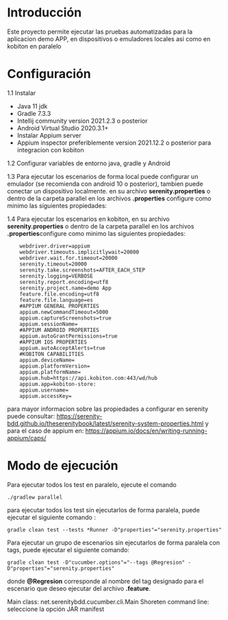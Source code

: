 # Introducción
Este proyecto permite ejecutar las pruebas automatizadas para la aplicacion  demo APP, en dispositivos o emuladores locales asi como en kobiton en paralelo

# Configuración
1.1 Instalar
- Java 11 jdk
- Gradle 7.3.3
- Intellij community version 2021.2.3 o posterior
- Android Virtual Studio 2020.3.1+
- Instalar Appium server
- Appium inspector preferiblemente version 2021.12.2  o posterior para integracion con kobiton

1.2 Configurar variables de entorno  java, gradle y Android

1.3 Para ejecutar los escenarios de forma local puede configurar un emulador (se recomienda con android 10 o posterior), tambien puede conectar un dispositivo localmente. en su archivo **serenity.properties**  o dentro de la carpeta parallel en los archivos **.properties** configure como minimo las siguientes propiedades:

       

1.4 Para ejecutar los escenarios en kobiton, en su archivo **serenity.properties**  o dentro de la carpeta parallel en los archivos **.properties**configure como minimo las siguientes propiedades:

        webdriver.driver=appium
        webdriver.timeouts.implicitlywait=20000
        webdriver.wait.for.timeout=20000
        serenity.timeout=20000
        serenity.take.screenshots=AFTER_EACH_STEP
        serenity.logging=VERBOSE
        serenity.report.encoding=utf8
        serenity.project.name=demo App
        feature.file.encoding=utf8
        feature.file.language=es
        #APPIUM GENERAL PROPERTIES
        appium.newCommandTimeout=5000
        appium.captureScreenshots=true
        appium.sessionName=
        #APPIUM ANDROID PROPERTIES
        appium.autoGrantPermissions=true
        #APPIUM IOS PROPERTIES
        appium.autoAcceptAlerts=true
        #KOBITON CAPABILITIES
        appium.deviceName=
        appium.platformVersion=
        appium.platformName=
        appium.hub=https://api.kobiton.com:443/wd/hub
        appium.app=kobiton-store:
        appium.username=
        appium.accessKey=

para mayor informacion sobre las propiedades a configurar en serenity puede consultar: https://serenity-bdd.github.io/theserenitybook/latest/serenity-system-properties.html y para el caso de appium en: https://appium.io/docs/en/writing-running-appium/caps/

# Modo de ejecución

Para ejecutar todos los test en paralelo, ejecute el comando

    ./gradlew parallel

para ejecutar todos los test sin ejecutarlos de forma paralela, puede ejecutar el siguiente comando :

    gradle clean test --tests *Runner -D"properties"="serenity.properties"

Para ejecutar un grupo de escenarios sin ejecutarlos de forma paralela con tags, puede ejecutar el siguiente comando:

    gradle clean test -D"cucumber.options"="--tags @Regresion" -D"properties"="serenity.properties"

donde **@Regresion** corresponde al nombre del tag designado para el escenario que deseo ejecutar del archivo **.feature**.


Main class: net.serenitybdd.cucumber.cli.Main
Shoreten command line: seleccione la opción JAR manifest

